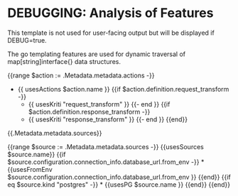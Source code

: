
# DEBUGGING: Analysis of Features

This template is not used for user-facing output but will be displayed if DEBUG=true.

The go templating features are used for dynamic traversal of map[string]interface{} data structures.

{{range $action := .Metadata.metadata.actions -}}
  * {{ usesActions $action.name }}
  {{if $action.definition.request_transform -}}
    * {{ usesKriti "request_transform" }}
  {{- end }}
  {{if $action.definition.response_transform -}}
    * {{ usesKriti "response_transform" }}
  {{- end }}
{{end}}

{{.Metadata.metadata.sources}}

{{range $source := .Metadata.metadata.sources -}}
  {{usesSources $source.name}}
  {{if $source.configuration.connection_info.database_url.from_env -}}
    * {{usesFromEnv $source.configuration.connection_info.database_url.from_env }}
  {{end}}
  {{if eq $source.kind "postgres" -}}
    * {{usesPG $source.name }}
  {{end}}
{{end}}
